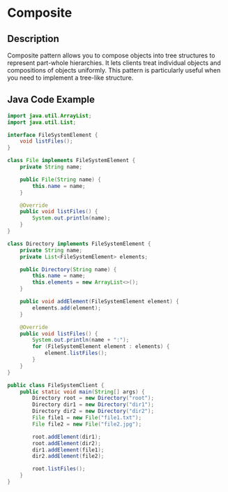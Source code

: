 # Composite

## Description

Composite pattern allows you to compose objects into tree structures to represent part-whole hierarchies. It lets clients treat individual objects and compositions of objects uniformly. This pattern is particularly useful when you need to implement a tree-like structure.

## Java Code Example

```java
import java.util.ArrayList;
import java.util.List;

interface FileSystemElement {
    void listFiles();
}

class File implements FileSystemElement {
    private String name;

    public File(String name) {
        this.name = name;
    }

    @Override
    public void listFiles() {
        System.out.println(name);
    }
}

class Directory implements FileSystemElement {
    private String name;
    private List<FileSystemElement> elements;

    public Directory(String name) {
        this.name = name;
        this.elements = new ArrayList<>();
    }

    public void addElement(FileSystemElement element) {
        elements.add(element);
    }

    @Override
    public void listFiles() {
        System.out.println(name + ":");
        for (FileSystemElement element : elements) {
            element.listFiles();
        }
    }
}

public class FileSystemClient {
    public static void main(String[] args) {
        Directory root = new Directory("root");
        Directory dir1 = new Directory("dir1");
        Directory dir2 = new Directory("dir2");
        File file1 = new File("file1.txt");
        File file2 = new File("file2.jpg");

        root.addElement(dir1);
        root.addElement(dir2);
        dir1.addElement(file1);
        dir2.addElement(file2);

        root.listFiles();
    }
}
```


```
